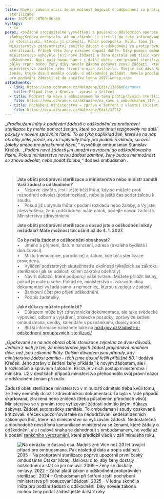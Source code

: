 ```yaml
---
title: Novela zákona vrací ženám možnost bojovat o odškodnění za protiprávní
  sterilizace
date: 2025-09-16T09:06:00
vystupy:
  - tz
perex: <p>Žádné srozumitelné vysvětlení a poučení o důsledcích operace se ženě
  z&nbsp;Krnova nedostalo. Až po zákroku jí strčili do ruky informovaný souhlas
  se sterilizací, kterou jí provedli. Papír podepsala. Kvůli tomu jí
  Ministerstvo zdravotnictví zamítlo žádost o odškodnění za protiprávní
  sterilizaci. Příběh této ženy nakonec dopadl dobře. Díky pomoci ombudsmana
  ministerstvo vyhovělo její nové žádosti a žena dostala 300 tisíc korun jako
  odškodnění. Nyní mají novou šanci i další oběti protiprávní sterilizace. Od
  půlky srpna mohou ženy díky novele zákona podávat znovu žádosti, které dříve
  ministerstvo zamítlo nebo řízení o nich zastavilo. Stejně tak dává šanci
  ženám, které dosud neměly odvahu o odškodnění požádat. Novela prodlužuje lhůtu
  pro podávání žádostí až do začátku ledna 2027.&nbsp;</p>
attachments:
  - link: https://eso.ochrance.cz/Nalezene/Edit/13866#Poznamka
    title: Případ ženy z Krnova – zpráva o šetření
  - title: Podcast Na kávu s ombudsmanem na téma protiprávních sterilizací
    file: https://www.ochrance.cz/aktualne/na_kavu_s_ombudsmanem_117-_dil_silny_pribeh_se_skryva_za_kazdou_zenou_u_ktere_byla_provedena_protipravni_sterilizace/
  - title: Pochybení ministerstva – zpráva o šetření z vlastní iniciativy
    file: https://eso.ochrance.cz/Nalezene/Edit/12232
---
```

<p>
<i>„Prodloužení lhůty k podávání žádostí o odškodnění za protiprávní sterilizace by mohlo pomoct ženám, které po zamítnutí rezignovaly na další pokusy v novém správním řízení. To se týká například žen, které se na nás obrátily příliš pozdě, kdy už uplynuly lhůty pro podání rozkladu, správní žaloby anebo pro přezkumné řízení,“</i> vysvětluje ombudsman Stanislav Křeček.&nbsp; 
<i>„Podání nové žádosti jim umožní navrácení do odškodňovacího řízení. Pokud ministerstvo novou žádost zamítne, ženy budou mít možnost se znovu odvolat, nebo podat žalobu,“ </i>dodává ombudsman
<i>.&nbsp;</i></p>
<p>&nbsp;</p>
<blockquote>
<p>
<strong>Jste obětí protiprávní sterilizace a ministerstvo nebo ministr zamítli Vaši žádost o odškodnění?</strong>&nbsp;&nbsp;
<br>•&nbsp;&nbsp;&nbsp;&nbsp;Nejprve zjistěte, jestli ještě běží lhůta, kdy se můžete proti rozhodnutí odvolat (podat rozklad), nebo je ještě čas podat žalobu k soudu.&nbsp;&nbsp;
<br>•&nbsp;&nbsp;&nbsp;&nbsp;Pokud již uplynula lhůta k podání rozkladu nebo žaloby, a Vy jste přesvědčena, že na odškodnění máte nárok, podejte novou žádost k Ministerstvu zdravotnictví.</p>
<p>
<strong>Jste obětí protiprávní sterilizace a dosud jste o odškodnění nikdy nežádala? Máte možnost tak učinit až do 4. 1. 2027.</strong></p>
<p>
<strong>Co by měla žádost o odškodnění obsahovat?</strong>&nbsp;&nbsp;
<br>•&nbsp;&nbsp;&nbsp;&nbsp;Jméno a příjmení, datum narození, adresa (trvalého bydliště i doručovací).&nbsp;&nbsp;&nbsp;
<br>•&nbsp;&nbsp;&nbsp;&nbsp;Místo (nemocnice, porodnice) a datum, kde byla sterilizace provedena.&nbsp;&nbsp;
<br>•&nbsp;&nbsp;&nbsp;&nbsp;Vylíčení podstatných skutečností a okolností týkajících se zákroku sterilizace (jak se události kolem zákroku odehrály).&nbsp;&nbsp;
<br>•&nbsp;&nbsp;&nbsp;&nbsp;Návrh důkazů, které podporují vaše tvrzení. Můžete přiložit listiny, pokud je máte u sebe. Pokud ne, ministerstvo si zdravotnickou dokumentaci vyžádá samo u nemocnice, kterou uvedete v žádosti.&nbsp;&nbsp;&nbsp;
<br>•&nbsp;&nbsp;&nbsp;&nbsp;Bankovní účet pro přijetí odškodnění.&nbsp;&nbsp;&nbsp;
<br>•&nbsp;&nbsp;&nbsp;&nbsp;Podpis žadatelky.</p>
<p>
<strong>Jaké důkazy můžete předložit?</strong>&nbsp;&nbsp;
<br>•&nbsp;&nbsp;&nbsp;&nbsp;Důkazem může být zdravotnická dokumentace, ale také svědecké výpovědi, odborná vyjádření, znalecké posudky, zprávy ze šetření ombudsmana, deníky, kalendáře s poznámkami, dopisy apod.&nbsp;&nbsp;
<br>•&nbsp;&nbsp;&nbsp;&nbsp;Bližší informace naleznete také na 
<a href="https://mzd.gov.cz/zadosti-o-odskodneni-protipravnich-sterilizaci/">mzd.gov.cz/zadosti-o-odskodneni-protipravnich-sterilizaci/</a></p></blockquote>
<p>
<i>„Opakovaně se na nás obrací oběti sterilizace zejména ze dvou důvodů. Jedním z&nbsp;nich je ten, že ministerstvo jejich žádost projednává mnohem déle, než jsou zákonné lhůty. Dalším důvodem jsou případy, kdy ministerstvo žádost zamítlo – těch jsme dosud řešili přibližně 50,“</i> dodává Křeček. Jeho zprávy o šetření ženy přikládají k&nbsp;novým žádostem, ale i k&nbsp;rozkladům a správním žalobám. Kritizuje v&nbsp;nich postup ministerstva i ministra. Už v&nbsp;desítkách případů ministerstvo přehodnotilo svůj právní názor a odškodnění ženám přiznalo.&nbsp;</p>
<p>Žádosti obětí sterilizace ministerstvo v&nbsp;minulosti odmítalo třeba kvůli tomu, že&nbsp;ženy nemohly doložit zdravotnickou dokumentaci. Ta&nbsp;byla v&nbsp;řadě případů skartovaná, ztracená nebo zničená (třeba působením přírodních vlivů). Ministerstvo se&nbsp;v prvním roce vyřizování žádostí odmítlo jinými důkazy zabývat. Žádosti automaticky zamítalo. To ombudsman i soudy opakovaně kritizovali. Křeček upozorňoval také na nedodržování šedesátidenních zákonných lhůt, které má ministerstvo na vyřizování žádostí. Nedostatečná a dlouhodobě nevstřícná komunikace ministerstva se ženami, které žádaly o odškodnění, ale i nulová snaha se dohodnout s&nbsp;ombudsmanem, ho vedla až k&nbsp;podání 
<a href="https://eso.ochrance.cz/Nalezene/Edit/13234">sankčního vyrozumění</a>, které předložil vládě v&nbsp;září minulého roku.</p>
<figure class="image">
<img src="https://www.ochrance.cz/aktualne/novela_zakona_vraci_zenam_moznost_bojovat_o_odskodneni_za_protipravni_sterilizace/facebookova_grafika_2024_24_.png" alt="Na obrázku je časová osa. Nadpis zní: Více než 20 let trvající případ pro ombudsmana. Pak následují data a popis události. 2005 – Na protiprávní sterilizace poprvé upozornil první český ombudsman Otakar Motejl. Usiloval o to, aby ženy dostaly odškodnění a stát se jim omluvil. 2009 – Ženy se dočkaly omluvy. 2022 – Začal platit zákon o odškodnění protiprávních sterilizací. 2024 – Ombudsman při šetření zjistil pochybení ministerstva při posuzování žádostí. 2025 – V lednu skončila lhůta pro podání žádosti o odškodnění. Díky novele zákona mohou ženy podat žádost ještě další 2 roky"></figure>
<p>&nbsp;</p>
<p>&nbsp;</p>
